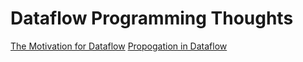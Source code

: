# Dataflow Programming Thoughts

[The Motivation for Dataflow](https://github.com/dyarosla/dataflow/blob/master/dataflow_motivation.md)
[Propogation in Dataflow](https://github.com/dyarosla/dataflow/blob/master/dataflow_propogation.md)
